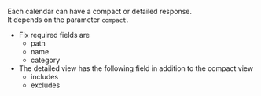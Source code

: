 Each calendar can have a compact or detailed response.<br/>
It depends on the parameter ``compact``.
* Fix required fields are
    * path
    * name
    * category
* The detailed view has the following field in addition to the compact view
    * includes
    * excludes